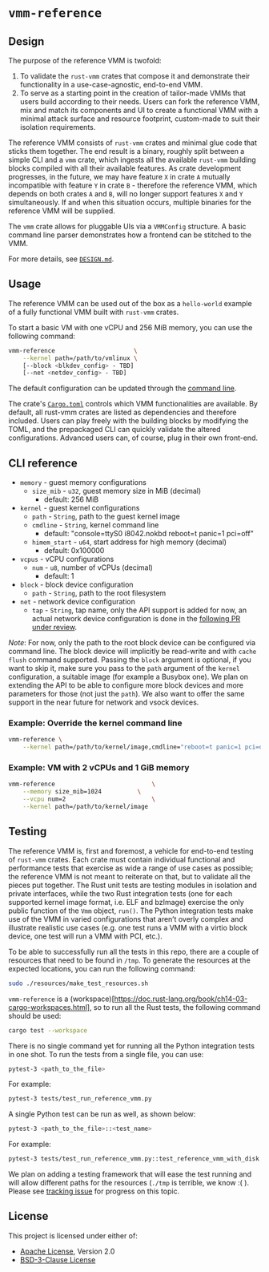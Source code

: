 # `vmm-reference`

## Design

The purpose of the reference VMM is twofold:

1. To validate the `rust-vmm` crates that compose it and demonstrate their
   functionality in a use-case-agnostic, end-to-end VMM.
1. To serve as a starting point in the creation of tailor-made VMMs that users
   build according to their needs. Users can fork the reference VMM, mix and
   match its components and UI to create a functional VMM with a minimal attack
   surface and resource footprint, custom-made to suit their isolation
   requirements.

The reference VMM consists of `rust-vmm` crates and minimal glue code that
sticks them together. The end result is a binary, roughly split between a
simple CLI and a `vmm` crate, which ingests all the available `rust-vmm`
building blocks compiled with all their available features. As crate
development progresses, in the future, we may have feature `X` in crate `A`
mutually incompatible with feature `Y` in crate `B` - therefore the reference
VMM, which depends on both crates `A` and `B`, will no longer support features
`X` and `Y` simultaneously. If and when this situation occurs, multiple
binaries for the reference VMM will be supplied.

The `vmm` crate allows for pluggable UIs via a `VMMConfig` structure. A
basic command line parser demonstrates how a frontend can be stitched to the
VMM.

For more details, see [`DESIGN.md`](docs/DESIGN.md).

## Usage

The reference VMM can be used out of the box as a `hello-world` example of a
fully functional VMM built with `rust-vmm` crates.

To start a basic VM with one vCPU and 256 MiB memory, you can use the following
command:

```bash
vmm-reference                      \
    --kernel path=/path/to/vmlinux \
    [--block <blkdev_config> - TBD]
    [--net <netdev_config> - TBD]
```

The default configuration can be updated through the
[command line](#cli-reference).

The crate's [`Cargo.toml`](Cargo.toml) controls which VMM functionalities are
available. By default, all rust-vmm crates are listed as dependencies and
therefore included. Users can play freely with the building blocks by modifying
the TOML, and the prepackaged CLI can quickly validate the altered
configurations. Advanced users can, of course, plug in their own front-end.

## CLI reference

* `memory` - guest memory configurations
  * `size_mib` - `u32`, guest memory size in MiB (decimal)
    * default: 256 MiB
* `kernel` - guest kernel configurations
  * `path` - `String`, path to the guest kernel image
  * `cmdline` - `String`, kernel command line
    * default: "console=ttyS0 i8042.nokbd reboot=t panic=1 pci=off"
  * `himem_start` - `u64`, start address for high memory (decimal)
    * default: 0x100000
* `vcpus` - vCPU configurations
  * `num` - `u8`, number of vCPUs (decimal)
    * default: 1
* `block` - block device configuration
    * `path` - `String`, path to the root filesystem
* `net` - network device configuration
    * `tap` - `String`, tap name, only the API support is added for now,
                        an actual network device configuration is done in the
                        [following PR under review](https://github.com/rust-vmm/vmm-reference/pull/49).

*Note*: For now, only the path to the root block device can be configured
via command line. The block device will implicitly be read-write and with
`cache flush` command supported. Passing the `block` argument is optional,
if you want to skip it, make sure you pass to the `path` argument of the
`kernel` configuration, a suitable image (for example a Busybox one).
We plan on extending the API to be able to configure more block devices and
more parameters for those (not just the `path`).
We also want to offer the same support in the near future for network and
vsock devices.

### Example: Override the kernel command line

```bash
vmm-reference \
    --kernel path=/path/to/kernel/image,cmdline="reboot=t panic=1 pci=off"
```

### Example: VM with 2 vCPUs and 1 GiB memory

```bash
vmm-reference                           \
    --memory size_mib=1024          \
    --vcpu num=2                        \
    --kernel path=/path/to/kernel/image
```

## Testing

The reference VMM is, first and foremost, a vehicle for end-to-end testing of
`rust-vmm` crates. Each crate must contain individual functional and
performance tests that exercise as wide a range of use cases as possible; the
reference VMM is not meant to reiterate on that, but to validate all the pieces
put together.
The Rust unit tests are testing modules in isolation and private interfaces,
while the two Rust integration tests (one for each supported kernel image
format, i.e. ELF and bzImage) exercise the only public function of the `Vmm`
object, `run()`.
The Python integration tests make use of the VMM in varied configurations that
aren’t overly complex and illustrate realistic use cases (e.g. one test runs a
VMM with a virtio block device, one test will run a VMM with PCI, etc.).

To be able to successfully run all the tests in this repo, there are a couple of
resources that need to be found in `/tmp`. To generate the resources at the
expected locations, you can run the following command:

```bash
sudo ./resources/make_test_resources.sh
```

`vmm-reference` is a
(workspace)[https://doc.rust-lang.org/book/ch14-03-cargo-workspaces.html], so to
run all the Rust tests, the following command should be used:

```bash
cargo test --workspace
```

There is no single command yet for running all the Python integration tests in
one shot. To run the tests from a single file, you can use:

```bash
pytest-3 <path_to_the_file>
```
For example:

```bash
pytest-3 tests/test_run_reference_vmm.py
```

A single Python test can be run as well, as shown below:

```bash
pytest-3 <path_to_the_file>::<test_name>
```
For example:

```bash
pytest-3 tests/test_run_reference_vmm.py::test_reference_vmm_with_disk
```

We plan on adding a testing framework that will ease the test running and will
allow different paths for the resources (`./tmp` is terrible, we know :( ).
Please see
[tracking issue](https://github.com/rust-vmm/vmm-reference/issues/51) for
progress on this topic.

## License

This project is licensed under either of:

* [Apache License](LICENSE-APACHE), Version 2.0
* [BSD-3-Clause License](LICENSE-BSD-3-CLAUSE)
